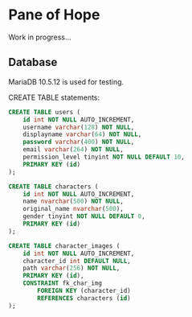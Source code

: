 # Pane of Hope

Work in progress...



## Database

MariaDB 10.5.12 is used for testing.

CREATE TABLE statements:

```sql
CREATE TABLE users (
	id int NOT NULL AUTO_INCREMENT,
	username varchar(128) NOT NULL,
	displayname varchar(64) NOT NULL,
	password varchar(400) NOT NULL,
	email varchar(264) NOT NULL,
	permission_level tinyint NOT NULL DEFAULT 10,
	PRIMARY KEY (id)
);

CREATE TABLE characters (
	id int NOT NULL AUTO_INCREMENT,
	name nvarchar(500) NOT NULL,
	original_name nvarchar(500),
	gender tinyint NOT NULL DEFAULT 0,
	PRIMARY KEY (id)
);

CREATE TABLE character_images (
	id int NOT NULL AUTO_INCREMENT,
	character_id int DEFAULT NULL,
	path varchar(256) NOT NULL,
	PRIMARY KEY (id),
	CONSTRAINT fk_char_img
		FOREIGN KEY (character_id)
		REFERENCES characters (id)
);
```
